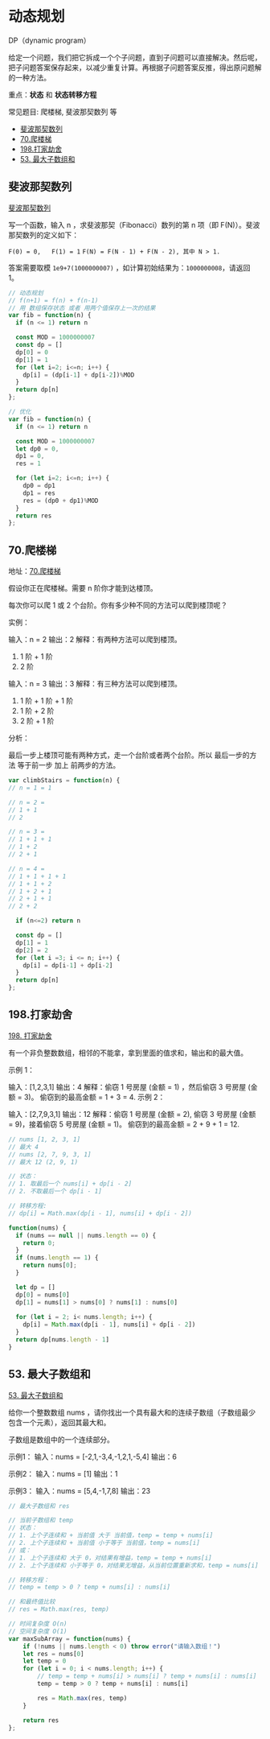 # 动态规划

DP（dynamic program）

给定一个问题，我们把它拆成一个个子问题，直到子问题可以直接解决。然后呢，把子问题答案保存起来，以减少重复计算。再根据子问题答案反推，得出原问题解的一种方法。

重点：**状态** 和 **状态转移方程**

常见题目: 爬楼梯, 斐波那契数列 等

- [斐波那契数列](#斐波那契数列)
- [70.爬楼梯](#70爬楼梯)
- [198.打家劫舍](#198打家劫舍)
- [53. 最大子数组和](#53-最大子数组和)

## 斐波那契数列

[斐波那契数列](https://leetcode.cn/problems/fei-bo-na-qi-shu-lie-lcof/)

写一个函数，输入 n ，求斐波那契（Fibonacci）数列的第 n 项（即 F(N)）。斐波那契数列的定义如下：

`F(0) = 0,   F(1) = 1`
`F(N) = F(N - 1) + F(N - 2), 其中 N > 1.`

答案需要取模 `1e9+7(1000000007)` ，如计算初始结果为：`1000000008`，请返回 1。

```js
// 动态规划
// f(n+1) = f(n) + f(n-1)
// 用 数组保存状态 或者 用两个值保存上一次的结果
var fib = function(n) {
  if (n <= 1) return n

  const MOD = 1000000007
  const dp = []
  dp[0] = 0
  dp[1] = 1
  for (let i=2; i<=n; i++) {
    dp[i] = (dp[i-1] + dp[i-2])%MOD
  }
  return dp[n]
};

// 优化
var fib = function(n) {
  if (n <= 1) return n

  const MOD = 1000000007
  let dp0 = 0,
  dp1 = 0,
  res = 1

  for (let i=2; i<=n; i++) {
    dp0 = dp1
    dp1 = res
    res = (dp0 + dp1)%MOD
  }
  return res
};
```

## 70.爬楼梯

地址：[70.爬楼梯](https://leetcode.cn/problems/climbing-stairs/)

假设你正在爬楼梯。需要 n 阶你才能到达楼顶。

每次你可以爬 1 或 2 个台阶。你有多少种不同的方法可以爬到楼顶呢？

实例：

输入：n = 2
输出：2
解释：有两种方法可以爬到楼顶。

1. 1 阶 + 1 阶
2. 2 阶

输入：n = 3
输出：3
解释：有三种方法可以爬到楼顶。

1. 1 阶 + 1 阶 + 1 阶
2. 1 阶 + 2 阶
3. 2 阶 + 1 阶

分析：

最后一步上楼顶可能有两种方式，走一个台阶或者两个台阶。所以 最后一步的方法 等于前一步 加上 前两步的方法。

```js
var climbStairs = function(n) {
// n = 1 = 1

// n = 2 =
// 1 + 1
// 2

// n = 3 = 
// 1 + 1 + 1
// 1 + 2
// 2 + 1

// n = 4 = 
// 1 + 1 + 1 + 1
// 1 + 1 + 2
// 1 + 2 + 1
// 2 + 1 + 1
// 2 + 2

  if (n<=2) return n

  const dp = []
  dp[1] = 1
  dp[2] = 2
  for (let i =3; i <= n; i++) {
    dp[i] = dp[i-1] + dp[i-2]
  }
  return dp[n]
};
```

## 198.打家劫舍

[198. 打家劫舍](https://leetcode.cn/problems/house-robber/)

有一个非负整数数组，相邻的不能拿，拿到里面的值求和，输出和的最大值。

示例 1：

输入：[1,2,3,1]
输出：4
解释：偷窃 1 号房屋 (金额 = 1) ，然后偷窃 3 号房屋 (金额 = 3)。
     偷窃到的最高金额 = 1 + 3 = 4.
示例 2：

输入：[2,7,9,3,1]
输出：12
解释：偷窃 1 号房屋 (金额 = 2), 偷窃 3 号房屋 (金额 = 9)，接着偷窃 5 号房屋 (金额 = 1)。
     偷窃到的最高金额 = 2 + 9 + 1 = 12.

```js
// nums [1, 2, 3, 1]
// 最大 4
// nums [2, 7, 9, 3, 1]
// 最大 12 (2, 9, 1)

// 状态： 
// 1. 取最后一个 nums[i] + dp[i - 2]
// 2. 不取最后一个 dp[i - 1]

// 转移方程:
// dp[i] = Math.max(dp[i - 1], nums[i] + dp[i - 2])

function(nums) {
  if (nums == null || nums.length == 0) {
    return 0;
  }
  if (nums.length == 1) {
    return nums[0];
  }

  let dp = []
  dp[0] = nums[0]
  dp[1] = nums[1] > nums[0] ? nums[1] : nums[0]
  
  for (let i = 2; i< nums.length; i++) {
    dp[i] = Math.max(dp[i - 1], nums[i] + dp[i - 2])
  }
  return dp[nums.length - 1]
}
```

## 53. 最大子数组和

[53. 最大子数组和](https://leetcode.cn/problems/maximum-subarray/)

给你一个整数数组 nums ，请你找出一个具有最大和的连续子数组（子数组最少包含一个元素），返回其最大和。

子数组是数组中的一个连续部分。

示例1：
输入：nums = [-2,1,-3,4,-1,2,1,-5,4]
输出：6

示例2：
输入：nums = [1]
输出：1

示例3：
输入：nums = [5,4,-1,7,8]
输出：23

```js
// 最大子数组和 res

// 当前子数组和 temp
// 状态：
// 1. 上个子连续和 + 当前值 大于 当前值，temp = temp + nums[i]
// 2. 上个子连续和 + 当前值 小于等于 当前值，temp = nums[i]
// 或：
// 1. 上个子连续和 大于 0，对结果有增益，temp = temp + nums[i]
// 2. 上个子连续和 小于等于 0，对结果无增益，从当前位置重新求和，temp = nums[i]

// 转移方程：
// temp = temp > 0 ? temp + nums[i] : nums[i]

// 和最终值比较
// res = Math.max(res, temp)

// 时间复杂度 O(n)
// 空间复杂度 O(1)
var maxSubArray = function(nums) {
    if (!nums || nums.length < 0) throw error("请输入数组！")
    let res = nums[0]
    let temp = 0
    for (let i = 0; i < nums.length; i++) {
        // temp = temp + nums[i] > nums[i] ? temp + nums[i] : nums[i]
        temp = temp > 0 ? temp + nums[i] : nums[i]

        res = Math.max(res, temp)
    }

    return res
};
```
